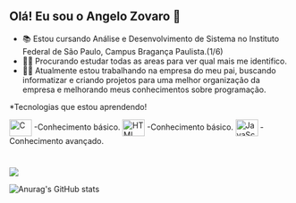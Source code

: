 ## Olá! Eu sou o Angelo Zovaro 👋

- 📚 Estou cursando Análise e Desenvolvimento de Sistema no Instituto Federal de São Paulo, Campus Bragança Paulista.(1/6)
- 🤷‍♂️ Procurando estudar todas as areas para ver qual mais me identifico.
- 👨‍💻 Atualmente estou trabalhando na empresa do meu pai, buscando informatizar e criando projetos para uma melhor organização da empresa e melhorando meus conhecimentos sobre programação.

*Tecnologias que estou aprendendo!
<div>
  <img align="center" alt="C" height="30" width="40" src="https://cdn.jsdelivr.net/gh/devicons/devicon/icons/c/c-line.svg" />
  -Conhecimento básico.
  <img align="center" alt="HTML" height="30" width="40" src="https://cdn.jsdelivr.net/gh/devicons/devicon/icons/html5/html5-original-wordmark.svg" />
  -Conhecimento básico.
  <img align="center" alt="JavaScript" height="30" width="40" src="https://cdn.jsdelivr.net/gh/devicons/devicon/icons/javascript/javascript-original.svg" />
  -Conhecimento avançado.
</div>

#

<div>
  <a href="https://www.linkedin.com/in/angelo-eduardo-soares-zovaro-256893266/"><img src="https://img.shields.io/badge/LinkedIn-0077B5?style=for-the-badge&logo=linkedin&logoColor=white"></a>
</div>
<div>
  
  ![Anurag's GitHub stats](https://github-readme-stats.vercel.app/api?username=AngeloZovaro&show_icons=true&theme=transparent)
</div>
